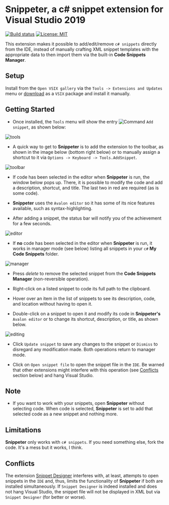 # Snippeter, a c# snippet extension for Visual Studio 2019

[![Build status](https://ci.appveyor.com/api/projects/status/s5lpx2ignav8idxo?svg=true)](https://ci.appveyor.com/project/LaraSQP/snippeter)
[![License: MIT](https://img.shields.io/badge/License-MIT-blue.svg)](license.txt)


This extension makes it possible to add/edit/remove `c# snippets` directly from the IDE, instead of manually crafting XML snippet templates with the appropriate data to then import them via the built-in **Code Snippets Manager**.


## Setup

Install from the `Open VSIX gallery` via the `Tools -> Extensions and Updates` menu or [download](http://vsixgallery.com/extensions/Snippeter.205e93a2-67fd-418d-a773-558dbce0ffd0/Snippeter%20v1.0.16.vsix)  as a `VSIX` package and install it manually.

## Getting Started

- Once installed, the `Tools` menu will show the entry ![Command](https://user-images.githubusercontent.com/12540983/69513781-57237100-0f8c-11ea-922d-eba6925ddc74.png) `Add snippet`, as shown below:

![tools](https://user-images.githubusercontent.com/12540983/69891035-d920ea80-133c-11ea-8f7d-c902cdbbfcc5.png)

- A quick way to get to **Snippeter** is to add the extension to the toolbar, as shown in the image below (bottom right below) or to manually assign a shortcut to it via `Options -> Keyboard -> Tools.AddSnippet`.

![toolbar](https://user-images.githubusercontent.com/12540983/69891033-d920ea80-133c-11ea-8dbc-6ec19e0ddcf5.png)

- If code has been selected in the editor when **Snippeter** is run, the window below pops up. There, it is possible to modify the code and add a description, shortcut, and title. The last two in red are required (as is some code).

- **Snippeter** uses the `Avalon editor` so it has some of its nice features available, such as syntax-highlighting.

- After adding a snippet, the status bar will notify you of the achievement for a few seconds.

![editor](https://user-images.githubusercontent.com/12540983/69891031-d8885400-133c-11ea-9dc2-0fcafc88f26b.png)

- If **no** code has been selected in the editor when **Snippeter** is run, it works in manager mode (see below) listing all snippets in your `c#` **My Code Snippets** folder.

![manager](https://user-images.githubusercontent.com/12540983/69891032-d8885400-133c-11ea-8fec-f9e0ee2aa6ca.png)

- Press *delete* to remove the selected snippet from the **Code Snippets Manager** (non-reversible operation).

- Right-click on a listed snippet to code its full path to the clipboard.

- Hover over an item in the list of snippets to see its description, code, and location without having to open it.

- Double-click on a snippet to open it and modify its code in **Snippeter's** `Avalon editor` or to change its shortcut, description, or title, as shown below.

![editing](https://user-images.githubusercontent.com/12540983/69891396-a2989f00-133f-11ea-8837-6bdebdca18fd.png)

- Click `Update snippet` to save any changes to the snippet or `Dismiss` to disregard any modification made. Both operations return to manager mode.

- Click on `Open snippet file` to open the snippet file in the `IDE`. Be warned that other extensions might interfere with this operation (see [Conflicts](#Conflicts) section below) and hang Visual Studio.

## Note

- If you want to work with your snippets, open **Snippeter** without selecting code. When code is selected, **Snippeter** is set to add that selected code as a new snippet and nothing more.

## Limitations

**Snippeter** only works with `c# snippets`. If you need something else, fork the code. It's a mess but it works, I think.

## Conflicts

The extension [Snippet Designer](https://marketplace.visualstudio.com/items?itemName=vs-publisher-2795.SnippetDesigner) interferes with, at least, attempts to open snippets in the `IDE` and, thus, limits the functionality of **Snippeter** if both are installed simultaneously. If `Snippet Designer` is indeed installed and does not hang Visual Studio, the snippet file will not be displayed in XML but via `Snippet Designer` (for better or worse).
